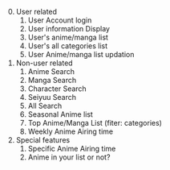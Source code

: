 0. User related
	1. User Account login
	2. User information Display
	3. User's anime/manga list
	4. User's all categories list
	5. User Anime/manga list updation
1. Non-user related
	1. Anime Search
	2. Manga Search
	3. Character Search
	4. Seiyuu Search
	5. All Search
	6. Seasonal Anime list
	7. Top Anime/Manga List (fiter: categories)
	8. Weekly Anime Airing time
2. Special features
	1. Specific Anime Airing time
	2. Anime in your list or not?
